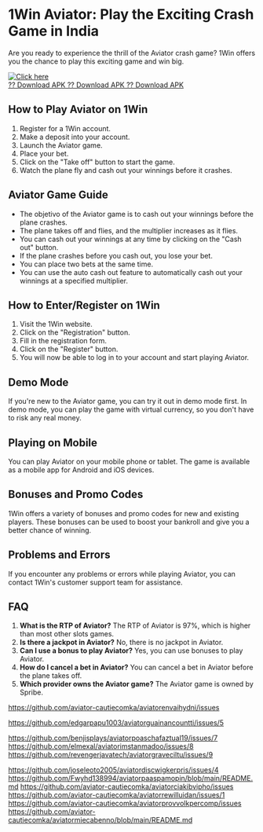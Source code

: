 # 1Win Aviator: Play the Exciting Crash Game in India

Are you ready to experience the thrill of the Aviator crash game? 1Win
offers you the chance to play this exciting game and win big.

[![Click
here](https://readscoops.com/wp-content/uploads/2023/03/Readscoop-aviator-1-1.jpg)](https://traff.sbs/deff)\
[?? Download APK ?? Download APK ?? Download
APK](https://traff.sbs/deff)

## How to Play Aviator on 1Win

1.  Register for a 1Win account.
2.  Make a deposit into your account.
3.  Launch the Aviator game.
4.  Place your bet.
5.  Click on the "Take off" button to start the game.
6.  Watch the plane fly and cash out your winnings before it crashes.

## Aviator Game Guide

-   The objetivo of the Aviator game is to cash out your winnings before
    the plane crashes.
-   The plane takes off and flies, and the multiplier increases as it
    flies.
-   You can cash out your winnings at any time by clicking on the
    "Cash out" button.
-   If the plane crashes before you cash out, you lose your bet.
-   You can place two bets at the same time.
-   You can use the auto cash out feature to automatically cash out your
    winnings at a specified multiplier.

## How to Enter/Register on 1Win

1.  Visit the 1Win website.
2.  Click on the "Registration" button.
3.  Fill in the registration form.
4.  Click on the "Register" button.
5.  You will now be able to log in to your account and start playing
    Aviator.

## Demo Mode

If you\'re new to the Aviator game, you can try it out in demo mode
first. In demo mode, you can play the game with virtual currency, so you
don\'t have to risk any real money.

## Playing on Mobile

You can play Aviator on your mobile phone or tablet. The game is
available as a mobile app for Android and iOS devices.

## Bonuses and Promo Codes

1Win offers a variety of bonuses and promo codes for new and existing
players. These bonuses can be used to boost your bankroll and give you a
better chance of winning.

## Problems and Errors

If you encounter any problems or errors while playing Aviator, you can
contact 1Win\'s customer support team for assistance.

## FAQ

1.  **What is the RTP of Aviator?** The RTP of Aviator is 97%, which is
    higher than most other slots games.
2.  **Is there a jackpot in Aviator?** No, there is no jackpot in
    Aviator.
3.  **Can I use a bonus to play Aviator?** Yes, you can use bonuses to
    play Aviator.
4.  **How do I cancel a bet in Aviator?** You can cancel a bet in
    Aviator before the plane takes off.
5.  **Which provider owns the Aviator game?** The Aviator game is owned
    by Spribe.


https://github.com/aviator-cautiecomka/aviatorenvaihydni/issues

https://github.com/edgarpapu1003/aviatorguainancountti/issues/5

https://github.com/benjisplays/aviatorpoaschafaztual19/issues/7
https://github.com/elmexal/aviatorimstanmadoo/issues/8
https://github.com/revengerjavatech/aviatorgraveciltu/issues/9

https://github.com/joseleoto2005/aviatordiscwigkerpris/issues/4
https://github.com/Fwyhd138994/aviatorpaaspamopin/blob/main/README.md
https://github.com/aviator-cautiecomka/aviatorciakibvipho/issues
https://github.com/aviator-cautiecomka/aviatorrewilluidan/issues/1
https://github.com/aviator-cautiecomka/aviatorprovvolkpercomp/issues
https://github.com/aviator-cautiecomka/aviatormiecabenno/blob/main/README.md
